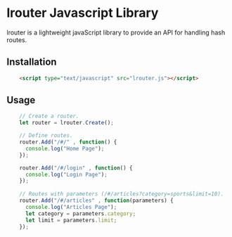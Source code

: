 # lrouter Javascript Library
lrouter is a lightweight javaScript library to provide an API for handling hash routes.

## Installation

```html
    <script type="text/javascript" src="lrouter.js"></script>
```

## Usage

```js
    // Create a router.
    let router = lrouter.Create();

    // Define routes.
    router.Add("/#/" , function() {
      console.log("Home Page");
    });

    router.Add("/#/login" , function() {
      console.log("Login Page");
    });
    
    // Routes with parameters (/#/articles?category=sports&limit=10).
    router.Add("/#/articles" , function(parameters) {
      console.log("Articles Page");
      let category = parameters.category;
      let limit = parameters.limit;
    });
```